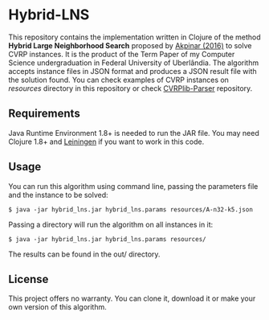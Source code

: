 # Hybrid-LNS

This repository contains the implementation written in Clojure of the method **Hybrid Large Neighborhood Search** proposed by [Akpinar (2016)](https://dx.doi.org/10.1016/j.eswa.2016.05.023) to solve CVRP instances. 
It is the product of the Term Paper of my Computer Science undergraduation in Federal University of Uberlândia.
The algorithm accepts instance files in JSON format and produces a JSON result file with the solution found. You can check examples of CVRP instances on _resources_ directory in this repository or check [CVRPlib-Parser](https://github.com/lucascb/cvrplib_parser) repository.

## Requirements

Java Runtime Environment 1.8+ is needed to run the JAR file. You may need Clojure 1.8+ and [Leiningen](https://leininge.org) if you want to work in this code.

## Usage

You can run this algorithm using command line, passing the parameters file and the instance to be solved:

    $ java -jar hybrid_lns.jar hybrid_lns.params resources/A-n32-k5.json

Passing a directory will run the algorithm on all instances in it:

    $ java -jar hybrid_lns.jar hybrid_lns.params resources/

The results can be found in the out/ directory.

## License

This project offers no warranty. You can clone it, download it or make your own version of this algorithm.

